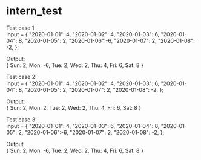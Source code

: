# intern_test
Test case 1:</br>
  input = {
     "2020-01-01": 4,
     "2020-01-02": 4,
     "2020-01-03": 6,
     "2020-01-04": 8,
     "2020-01-05": 2,
     "2020-01-06":-6,
     "2020-01-07": 2,
     "2020-01-08": -2,
   };
   
   Output:</br>
    { Sun: 2, Mon: -6, Tue: 2, Wed: 2, Thu: 4, Fri: 6, Sat: 8 }
    
Test case 2:</br>
   input = {
     "2020-01-01": 4,
     "2020-01-02": 4,
     "2020-01-03": 6,
     "2020-01-04": 8,
     "2020-01-05": 2,
     "2020-01-07": 2,
     "2020-01-08": -2,
   };
   
   Output:</br>
    { Sun: 2, Mon: 2, Tue: 2, Wed: 2, Thu: 4, Fri: 6, Sat: 8 }
    
 Test case 3:</br>
  input = {
     "2020-01-01": 4,
     "2020-01-03": 6,
     "2020-01-04": 8,
     "2020-01-05": 2,
     "2020-01-06":-6,
     "2020-01-07": 2,
     "2020-01-08": -2,
   };
   
   Output</br>
  { Sun: 2, Mon: -6, Tue: 2, Wed: 2, Thu: 4, Fri: 6, Sat: 8 }
